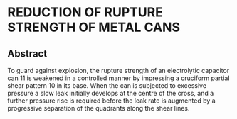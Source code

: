 # REDUCTION OF RUPTURE STRENGTH OF METAL CANS

## Abstract
To guard against explosion, the rupture strength of an electrolytic capacitor can 11 is weakened in a controlled manner by impressing a cruciform partial shear pattern 10 in its base. When the can is subjected to excessive pressure a slow leak initially develops at the centre of the cross, and a further pressure rise is required before the leak rate is augmented by a progressive separation of the quadrants along the shear lines.
